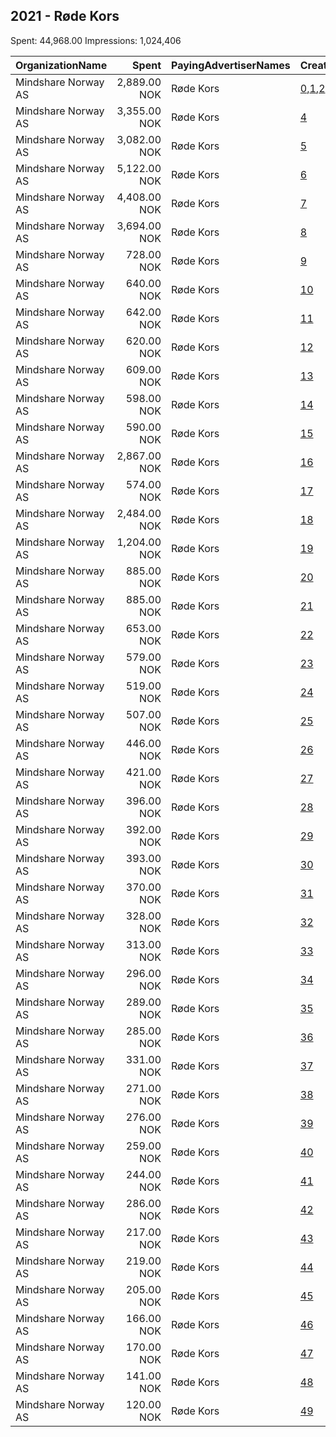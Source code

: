 ## 2021 - Røde Kors 
Spent: 44,968.00
Impressions: 1,024,406

|OrganizationName|Spent|PayingAdvertiserNames|CreativeUrls|Impressions|Genders|AgeBrackets|CountryCodes|BillingAddresses|CandidateBallotInformation|
|:---|---:|:---|:---|---:|:---|:---|:---|:---|:---|
|Mindshare Norway AS|2,889.00 NOK|Røde Kors|[0](https://www.snap.com/political-ads/asset/3fe979f4f188bdc915d765f5b16459d9b573ef93985cc38b6d67e6a93dc6c4ac?mediaType=png),[1](https://www.snap.com/political-ads/asset/c972484ef022ee19d3ccad4660dc02b5217de6907feacac4ffba3cbab329568b?mediaType=png),[2](https://www.snap.com/political-ads/asset/4f8f186d5ed9a321f39f1c02fcf2d623d37cd27c5db052a94626a1e277efb131?mediaType=png),[3](https://www.snap.com/political-ads/asset/17e457a0ac72042f14ee830705819eae43f708dc423b27fd512cd39231a8b353?mediaType=png)|208,348||20+|norway|"Kongens gate 6,Oslo,0153,NO"||
|Mindshare Norway AS|3,355.00 NOK|Røde Kors|[4](https://www.snap.com/political-ads/asset/c21c986e7e70c7aff5c1e0495d52ed12b21e94bd133168c87085dd1cb5cd2d5d?mediaType=mp4)|128,025||18-30|norway|"Kongens gate 6,Oslo,0153,NO"||
|Mindshare Norway AS|3,082.00 NOK|Røde Kors|[5](https://www.snap.com/political-ads/asset/e8cef12ecb84d004572c48a3dcd36f7520bd7396517b59f09a6e0ddbb140aaee?mediaType=mp4)|117,721||18-30|norway|"Kongens gate 6,Oslo,0153,NO"||
|Mindshare Norway AS|5,122.00 NOK|Røde Kors|[6](https://www.snap.com/political-ads/asset/8efb5c0c2e8ce57494854a1c4249895e2b2a62f6af2385bf48b988f5da84c900?mediaType=mp4)|60,031||20+|norway|"Kongens gate 6,Oslo,0153,NO"||
|Mindshare Norway AS|4,408.00 NOK|Røde Kors|[7](https://www.snap.com/political-ads/asset/1208b4110792001a49c9119490beadd7f458cbfb869236441c4644e3ced9c13c?mediaType=mp4)|51,884||20+|norway|"Kongens gate 6,Oslo,0153,NO"||
|Mindshare Norway AS|3,694.00 NOK|Røde Kors|[8](https://www.snap.com/political-ads/asset/c21c986e7e70c7aff5c1e0495d52ed12b21e94bd133168c87085dd1cb5cd2d5d?mediaType=mp4)|35,966||18-30|norway|"Kongens gate 6,Oslo,0153,NO"||
|Mindshare Norway AS|728.00 NOK|Røde Kors|[9](https://www.snap.com/political-ads/asset/80cbc472e68fbad370d96984727386ef6c122326e52b903a2774f32b49790911?mediaType=mp4)|33,981||25+|norway|"Kongens gate 6,Oslo,0153,NO"||
|Mindshare Norway AS|640.00 NOK|Røde Kors|[10](https://www.snap.com/political-ads/asset/56462d2259e42e144df9849c8ceff101b0a2a4a052ba3a1840ccad9cd35f6997?mediaType=mp4)|30,119||25+|norway|"Kongens gate 6,Oslo,0153,NO"||
|Mindshare Norway AS|642.00 NOK|Røde Kors|[11](https://www.snap.com/political-ads/asset/56462d2259e42e144df9849c8ceff101b0a2a4a052ba3a1840ccad9cd35f6997?mediaType=mp4)|29,854||25+|norway|"Kongens gate 6,Oslo,0153,NO"||
|Mindshare Norway AS|620.00 NOK|Røde Kors|[12](https://www.snap.com/political-ads/asset/d014a3a0094163243c79f3a1b01b17eb6e9f335305ea5a08a4462efb50a11b78?mediaType=mp4)|28,992||25+|norway|"Kongens gate 6,Oslo,0153,NO"||
|Mindshare Norway AS|609.00 NOK|Røde Kors|[13](https://www.snap.com/political-ads/asset/baf8ca4b0e773ba12cc04944bd391c6f160fcf6b69d18223dd0025facc52dfc8?mediaType=mp4)|28,711||25+|norway|"Kongens gate 6,Oslo,0153,NO"||
|Mindshare Norway AS|598.00 NOK|Røde Kors|[14](https://www.snap.com/political-ads/asset/80cbc472e68fbad370d96984727386ef6c122326e52b903a2774f32b49790911?mediaType=mp4)|28,081||25+|norway|"Kongens gate 6,Oslo,0153,NO"||
|Mindshare Norway AS|590.00 NOK|Røde Kors|[15](https://www.snap.com/political-ads/asset/d014a3a0094163243c79f3a1b01b17eb6e9f335305ea5a08a4462efb50a11b78?mediaType=mp4)|27,723||25+|norway|"Kongens gate 6,Oslo,0153,NO"||
|Mindshare Norway AS|2,867.00 NOK|Røde Kors|[16](https://www.snap.com/political-ads/asset/e8cef12ecb84d004572c48a3dcd36f7520bd7396517b59f09a6e0ddbb140aaee?mediaType=mp4)|27,233||18-30|norway|"Kongens gate 6,Oslo,0153,NO"||
|Mindshare Norway AS|574.00 NOK|Røde Kors|[17](https://www.snap.com/political-ads/asset/baf8ca4b0e773ba12cc04944bd391c6f160fcf6b69d18223dd0025facc52dfc8?mediaType=mp4)|26,910||25+|norway|"Kongens gate 6,Oslo,0153,NO"||
|Mindshare Norway AS|2,484.00 NOK|Røde Kors|[18](https://www.snap.com/political-ads/asset/56462d2259e42e144df9849c8ceff101b0a2a4a052ba3a1840ccad9cd35f6997?mediaType=mp4)|21,750||25+|norway|"Kongens gate 6,Oslo,0153,NO"||
|Mindshare Norway AS|1,204.00 NOK|Røde Kors|[19](https://www.snap.com/political-ads/asset/7451b8576e9de118d245671d728c32c6a06aa308756e5d67e1483f1d5e851432?mediaType=mp4)|11,210||25+|norway|"Kongens gate 6,Oslo,0153,NO"||
|Mindshare Norway AS|885.00 NOK|Røde Kors|[20](https://www.snap.com/political-ads/asset/d014a3a0094163243c79f3a1b01b17eb6e9f335305ea5a08a4462efb50a11b78?mediaType=mp4)|10,893||25+|norway|"Kongens gate 6,Oslo,0153,NO"||
|Mindshare Norway AS|885.00 NOK|Røde Kors|[21](https://www.snap.com/political-ads/asset/8efb5c0c2e8ce57494854a1c4249895e2b2a62f6af2385bf48b988f5da84c900?mediaType=mp4)|9,300||20+|norway|"Kongens gate 6,Oslo,0153,NO"||
|Mindshare Norway AS|653.00 NOK|Røde Kors|[22](https://www.snap.com/political-ads/asset/7451b8576e9de118d245671d728c32c6a06aa308756e5d67e1483f1d5e851432?mediaType=mp4)|8,065||25+|norway|"Kongens gate 6,Oslo,0153,NO"||
|Mindshare Norway AS|579.00 NOK|Røde Kors|[23](https://www.snap.com/political-ads/asset/1208b4110792001a49c9119490beadd7f458cbfb869236441c4644e3ced9c13c?mediaType=mp4)|7,003||20+|norway|"Kongens gate 6,Oslo,0153,NO"||
|Mindshare Norway AS|519.00 NOK|Røde Kors|[24](https://www.snap.com/political-ads/asset/56462d2259e42e144df9849c8ceff101b0a2a4a052ba3a1840ccad9cd35f6997?mediaType=mp4)|6,230||25+|norway|"Kongens gate 6,Oslo,0153,NO"||
|Mindshare Norway AS|507.00 NOK|Røde Kors|[25](https://www.snap.com/political-ads/asset/56462d2259e42e144df9849c8ceff101b0a2a4a052ba3a1840ccad9cd35f6997?mediaType=mp4)|5,997||25+|norway|"Kongens gate 6,Oslo,0153,NO"||
|Mindshare Norway AS|446.00 NOK|Røde Kors|[26](https://www.snap.com/political-ads/asset/7451b8576e9de118d245671d728c32c6a06aa308756e5d67e1483f1d5e851432?mediaType=mp4)|5,205||25+|norway|"Kongens gate 6,Oslo,0153,NO"||
|Mindshare Norway AS|421.00 NOK|Røde Kors|[27](https://www.snap.com/political-ads/asset/80cbc472e68fbad370d96984727386ef6c122326e52b903a2774f32b49790911?mediaType=mp4)|4,996||25+|norway|"Kongens gate 6,Oslo,0153,NO"||
|Mindshare Norway AS|396.00 NOK|Røde Kors|[28](https://www.snap.com/political-ads/asset/56462d2259e42e144df9849c8ceff101b0a2a4a052ba3a1840ccad9cd35f6997?mediaType=mp4)|4,784||25+|norway|"Kongens gate 6,Oslo,0153,NO"||
|Mindshare Norway AS|392.00 NOK|Røde Kors|[29](https://www.snap.com/political-ads/asset/80cbc472e68fbad370d96984727386ef6c122326e52b903a2774f32b49790911?mediaType=mp4)|4,749||25+|norway|"Kongens gate 6,Oslo,0153,NO"||
|Mindshare Norway AS|393.00 NOK|Røde Kors|[30](https://www.snap.com/political-ads/asset/56462d2259e42e144df9849c8ceff101b0a2a4a052ba3a1840ccad9cd35f6997?mediaType=mp4)|4,654||25+|norway|"Kongens gate 6,Oslo,0153,NO"||
|Mindshare Norway AS|370.00 NOK|Røde Kors|[31](https://www.snap.com/political-ads/asset/56462d2259e42e144df9849c8ceff101b0a2a4a052ba3a1840ccad9cd35f6997?mediaType=mp4)|4,018||25+|norway|"Kongens gate 6,Oslo,0153,NO"||
|Mindshare Norway AS|328.00 NOK|Røde Kors|[32](https://www.snap.com/political-ads/asset/baf8ca4b0e773ba12cc04944bd391c6f160fcf6b69d18223dd0025facc52dfc8?mediaType=mp4)|3,918||25+|norway|"Kongens gate 6,Oslo,0153,NO"||
|Mindshare Norway AS|313.00 NOK|Røde Kors|[33](https://www.snap.com/political-ads/asset/56462d2259e42e144df9849c8ceff101b0a2a4a052ba3a1840ccad9cd35f6997?mediaType=mp4)|3,798||25+|norway|"Kongens gate 6,Oslo,0153,NO"||
|Mindshare Norway AS|296.00 NOK|Røde Kors|[34](https://www.snap.com/political-ads/asset/80cbc472e68fbad370d96984727386ef6c122326e52b903a2774f32b49790911?mediaType=mp4)|3,578||25+|norway|"Kongens gate 6,Oslo,0153,NO"||
|Mindshare Norway AS|289.00 NOK|Røde Kors|[35](https://www.snap.com/political-ads/asset/56462d2259e42e144df9849c8ceff101b0a2a4a052ba3a1840ccad9cd35f6997?mediaType=mp4)|3,510||25+|norway|"Kongens gate 6,Oslo,0153,NO"||
|Mindshare Norway AS|285.00 NOK|Røde Kors|[36](https://www.snap.com/political-ads/asset/baf8ca4b0e773ba12cc04944bd391c6f160fcf6b69d18223dd0025facc52dfc8?mediaType=mp4)|3,403||25+|norway|"Kongens gate 6,Oslo,0153,NO"||
|Mindshare Norway AS|331.00 NOK|Røde Kors|[37](https://www.snap.com/political-ads/asset/baf8ca4b0e773ba12cc04944bd391c6f160fcf6b69d18223dd0025facc52dfc8?mediaType=mp4)|3,289||25+|norway|"Kongens gate 6,Oslo,0153,NO"||
|Mindshare Norway AS|271.00 NOK|Røde Kors|[38](https://www.snap.com/political-ads/asset/7451b8576e9de118d245671d728c32c6a06aa308756e5d67e1483f1d5e851432?mediaType=mp4)|3,268||25+|norway|"Kongens gate 6,Oslo,0153,NO"||
|Mindshare Norway AS|276.00 NOK|Røde Kors|[39](https://www.snap.com/political-ads/asset/baf8ca4b0e773ba12cc04944bd391c6f160fcf6b69d18223dd0025facc52dfc8?mediaType=mp4)|3,243||25+|norway|"Kongens gate 6,Oslo,0153,NO"||
|Mindshare Norway AS|259.00 NOK|Røde Kors|[40](https://www.snap.com/political-ads/asset/baf8ca4b0e773ba12cc04944bd391c6f160fcf6b69d18223dd0025facc52dfc8?mediaType=mp4)|3,082||25+|norway|"Kongens gate 6,Oslo,0153,NO"||
|Mindshare Norway AS|244.00 NOK|Røde Kors|[41](https://www.snap.com/political-ads/asset/56462d2259e42e144df9849c8ceff101b0a2a4a052ba3a1840ccad9cd35f6997?mediaType=mp4)|2,960||25+|norway|"Kongens gate 6,Oslo,0153,NO"||
|Mindshare Norway AS|286.00 NOK|Røde Kors|[42](https://www.snap.com/political-ads/asset/7451b8576e9de118d245671d728c32c6a06aa308756e5d67e1483f1d5e851432?mediaType=mp4)|2,919||25+|norway|"Kongens gate 6,Oslo,0153,NO"||
|Mindshare Norway AS|217.00 NOK|Røde Kors|[43](https://www.snap.com/political-ads/asset/d014a3a0094163243c79f3a1b01b17eb6e9f335305ea5a08a4462efb50a11b78?mediaType=mp4)|2,604||25+|norway|"Kongens gate 6,Oslo,0153,NO"||
|Mindshare Norway AS|219.00 NOK|Røde Kors|[44](https://www.snap.com/political-ads/asset/baf8ca4b0e773ba12cc04944bd391c6f160fcf6b69d18223dd0025facc52dfc8?mediaType=mp4)|2,599||25+|norway|"Kongens gate 6,Oslo,0153,NO"||
|Mindshare Norway AS|205.00 NOK|Røde Kors|[45](https://www.snap.com/political-ads/asset/d014a3a0094163243c79f3a1b01b17eb6e9f335305ea5a08a4462efb50a11b78?mediaType=mp4)|2,440||25+|norway|"Kongens gate 6,Oslo,0153,NO"||
|Mindshare Norway AS|166.00 NOK|Røde Kors|[46](https://www.snap.com/political-ads/asset/baf8ca4b0e773ba12cc04944bd391c6f160fcf6b69d18223dd0025facc52dfc8?mediaType=mp4)|2,073||25+|norway|"Kongens gate 6,Oslo,0153,NO"||
|Mindshare Norway AS|170.00 NOK|Røde Kors|[47](https://www.snap.com/political-ads/asset/baf8ca4b0e773ba12cc04944bd391c6f160fcf6b69d18223dd0025facc52dfc8?mediaType=mp4)|2,053||25+|norway|"Kongens gate 6,Oslo,0153,NO"||
|Mindshare Norway AS|141.00 NOK|Røde Kors|[48](https://www.snap.com/political-ads/asset/7451b8576e9de118d245671d728c32c6a06aa308756e5d67e1483f1d5e851432?mediaType=mp4)|1,677||25+|norway|"Kongens gate 6,Oslo,0153,NO"||
|Mindshare Norway AS|120.00 NOK|Røde Kors|[49](https://www.snap.com/political-ads/asset/baf8ca4b0e773ba12cc04944bd391c6f160fcf6b69d18223dd0025facc52dfc8?mediaType=mp4)|1,559||25+|norway|"Kongens gate 6,Oslo,0153,NO"||
